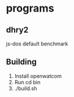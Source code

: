 # programs

## dhry2

js-dos default benchmark

## Building

1. Install openwatcom
2. Run cd bin
3. ./build.sh